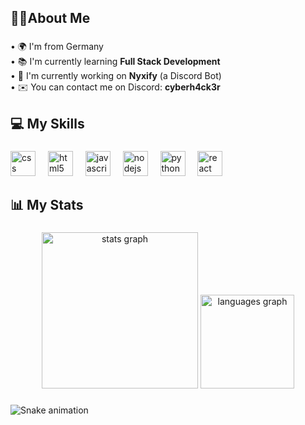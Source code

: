 <h2 align="left">👩‍💻About Me</h2>

###

<p align="left">• 🌍 I'm from Germany<br> • 📚 I'm currently learning <b>Full Stack Development</b><br> • 🚀 I'm currently working on <b>Nyxify</b> (a Discord Bot)<br> • ✉️ You can contact me on Discord: <b>cyberh4ck3r</b></p>

###

<h2 align="left">💻 My Skills</h2>

###

<div align="left">
  <img src="https://cdn.jsdelivr.net/gh/devicons/devicon/icons/css3/css3-original.svg" height="40" alt="css logo"  />
  <img width="12" />
  <img src="https://cdn.jsdelivr.net/gh/devicons/devicon/icons/html5/html5-original.svg" height="40" alt="html5 logo"  />
  <img width="12" />
  <img src="https://cdn.jsdelivr.net/gh/devicons/devicon/icons/javascript/javascript-original.svg" height="40" alt="javascript logo"  />
  <img width="12" />
  <img src="https://cdn.jsdelivr.net/gh/devicons/devicon/icons/nodejs/nodejs-original.svg" height="40" alt="nodejs logo"  />
  <img width="12" />
  <img src="https://cdn.jsdelivr.net/gh/devicons/devicon/icons/python/python-original.svg" height="40" alt="python logo"  />
  <img width="12" />
  <img src="https://cdn.jsdelivr.net/gh/devicons/devicon/icons/react/react-original.svg" height="40" alt="react logo"  />
</div>

###

<h2 align="left">📊 My Stats</h2>

###

<div align="center">
  <img src="https://github-readme-stats.vercel.app/api?username=cyberh4ck3r&hide_title=false&hide_rank=false&show_icons=true&include_all_commits=true&count_private=true&disable_animations=false&theme=dark&locale=en&hide_border=true&order=1" height="250" alt="stats graph"  />
  <img src="https://github-readme-stats.vercel.app/api/top-langs?username=cyberh4ck3r&locale=en&hide_title=false&layout=compact&card_width=320&langs_count=5&theme=dark&hide_border=true&order=2" height="150" alt="languages graph"  />
</div>

###

<img src="https://raw.githubusercontent.com/cyberh4ck3r/cyberh4ck3r/output/snake.svg" alt="Snake animation" />

###

